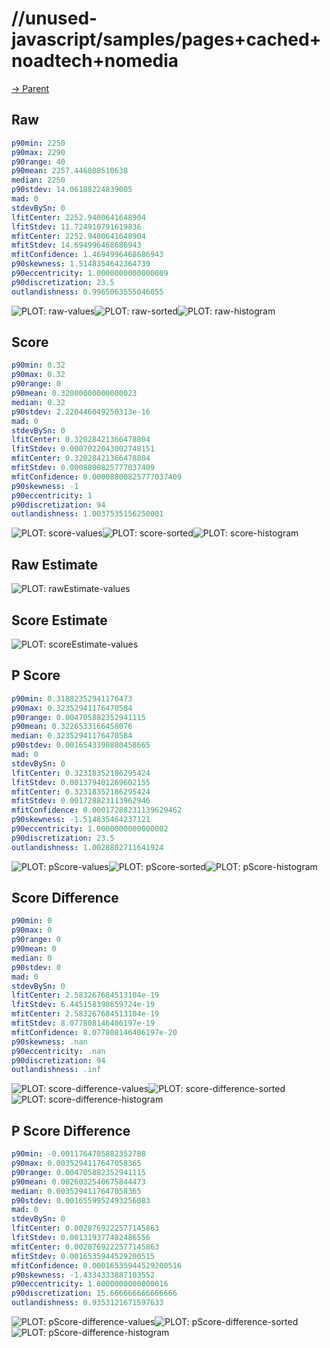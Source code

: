 
# //unused-javascript/samples/pages+cached+noadtech+nomedia

[→ Parent](../..)


## Raw


```yaml
p90min: 2250
p90max: 2290
p90range: 40
p90mean: 2257.446808510638
median: 2250
p90stdev: 14.06188224839005
mad: 0
stdevBySn: 0
lfitCenter: 2252.9400641648904
lfitStdev: 11.724910791619836
mfitCenter: 2252.9400641648904
mfitStdev: 14.694996468686943
mfitConfidence: 1.4694996468686943
p90skewness: 1.5148354642364739
p90eccentricity: 1.0000000000000009
p90discretization: 23.5
outlandishness: 0.9965063555046055

```

![PLOT: raw-values](./raw/values.svg)![PLOT: raw-sorted](./raw/sorted.svg)![PLOT: raw-histogram](./raw/histogram.svg)
## Score


```yaml
p90min: 0.32
p90max: 0.32
p90range: 0
p90mean: 0.32000000000000023
median: 0.32
p90stdev: 2.220446049250313e-16
mad: 0
stdevBySn: 0
lfitCenter: 0.32028421366478804
lfitStdev: 0.0007022043002748151
mfitCenter: 0.32028421366478804
mfitStdev: 0.0008800825777037409
mfitConfidence: 0.00008800825777037409
p90skewness: -1
p90eccentricity: 1
p90discretization: 94
outlandishness: 1.0037535156250001

```

![PLOT: score-values](./score/values.svg)![PLOT: score-sorted](./score/sorted.svg)![PLOT: score-histogram](./score/histogram.svg)
## Raw Estimate

![PLOT: rawEstimate-values](./rawEstimate/values.svg)
## Score Estimate

![PLOT: scoreEstimate-values](./scoreEstimate/values.svg)
## P Score


```yaml
p90min: 0.31882352941176473
p90max: 0.32352941176470584
p90range: 0.004705882352941115
p90mean: 0.3226533166458076
median: 0.32352941176470584
p90stdev: 0.0016543390880458665
mad: 0
stdevBySn: 0
lfitCenter: 0.32318352186295424
lfitStdev: 0.001379401269602155
mfitCenter: 0.32318352186295424
mfitStdev: 0.001728823113962946
mfitConfidence: 0.00017288231139629462
p90skewness: -1.514835464237121
p90eccentricity: 1.0000000000000002
p90discretization: 23.5
outlandishness: 1.0028802711641924

```

![PLOT: pScore-values](./pScore/values.svg)![PLOT: pScore-sorted](./pScore/sorted.svg)![PLOT: pScore-histogram](./pScore/histogram.svg)
## Score Difference


```yaml
p90min: 0
p90max: 0
p90range: 0
p90mean: 0
median: 0
p90stdev: 0
mad: 0
stdevBySn: 0
lfitCenter: 2.583267684513104e-19
lfitStdev: 6.445158398659724e-19
mfitCenter: 2.583267684513104e-19
mfitStdev: 8.077808146406197e-19
mfitConfidence: 8.077808146406197e-20
p90skewness: .nan
p90eccentricity: .nan
p90discretization: 94
outlandishness: .inf

```

![PLOT: score-difference-values](./score-difference/values.svg)![PLOT: score-difference-sorted](./score-difference/sorted.svg)![PLOT: score-difference-histogram](./score-difference/histogram.svg)
## P Score Difference


```yaml
p90min: -0.0011764705882352788
p90max: 0.0035294117647058365
p90range: 0.004705882352941115
p90mean: 0.0026032540675844473
median: 0.0035294117647058365
p90stdev: 0.0016559952493256083
mad: 0
stdevBySn: 0
lfitCenter: 0.0028769222577145863
lfitStdev: 0.001319377482486556
mfitCenter: 0.0028769222577145863
mfitStdev: 0.0016535944529200515
mfitConfidence: 0.00016535944529200516
p90skewness: -1.4334333887103552
p90eccentricity: 1.0000000000000016
p90discretization: 15.666666666666666
outlandishness: 0.9353121671597633

```

![PLOT: pScore-difference-values](./pScore-difference/values.svg)![PLOT: pScore-difference-sorted](./pScore-difference/sorted.svg)![PLOT: pScore-difference-histogram](./pScore-difference/histogram.svg)